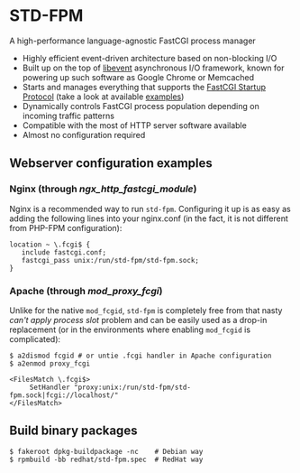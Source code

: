 STD-FPM
=============
A high-performance language-agnostic FastCGI process manager
* Highly efficient event-driven architecture based on non-blocking I/O
* Built up on the top of [libevent](https://en.wikipedia.org/wiki/Libevent) asynchronous I/O framework, known for powering up such software as Google Chrome or Memcached
* Starts and manages everything that supports the [FastCGI Startup Protocol](https://www.mit.edu/~yandros/doc/specs/fcgi-spec.html#S2.2) (take a look at available [examples](/examples/))
* Dynamically controls FastCGI process population depending on incoming traffic patterns
* Compatible with the most of HTTP server software available
* Almost no configuration required

## Webserver configuration examples

### Nginx (through *ngx_http_fastcgi_module*)
Nginx is a recommended way to run ``std-fpm``. Configuring it up is as easy as adding the following lines into your nginx.conf (in the fact, it is not different from PHP-FPM configuration):
```nohighlight
location ~ \.fcgi$ {
   include fastcgi.conf;
   fastcgi_pass unix:/run/std-fpm/std-fpm.sock;
}
```

### Apache (through *mod_proxy_fcgi*)
Unlike for the native ``mod_fcgid``, ``std-fpm`` is completely free from that nasty *can't apply process slot* problem and can be easily used as a drop-in replacement (or in the environments where enabling ``mod_fcgid`` is complicated):
```nohighlight
$ a2dismod fcgid # or untie .fcgi handler in Apache configuration
$ a2enmod proxy_fcgi
```

```nohighlight
<FilesMatch \.fcgi$>
     SetHandler "proxy:unix:/run/std-fpm/std-fpm.sock|fcgi://localhost/"
</FilesMatch>
```

## Build binary packages
```nohighlight
$ fakeroot dpkg-buildpackage -nc    # Debian way
$ rpmbuild -bb redhat/std-fpm.spec  # RedHat way
```
